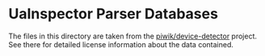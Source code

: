 # UaInspector Parser Databases

The files in this directory are taken from the
[piwik/device-detector](https://github.com/piwik/device-detector)
project. See there for detailed license information about the data contained.
